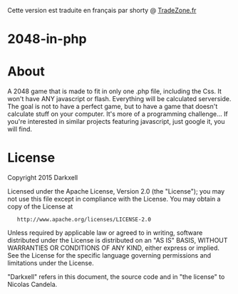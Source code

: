Cette version est traduite en français par shorty @ <a href="http://www.tradezone.fr">TradeZone.fr</a>

# 2048-in-php

<h1>About</h1>

A 2048 game that is made to fit in only one .php file, including the Css.
It won't have ANY javascript or flash. Everything will be calculated serverside.
The goal is not to have a perfect game, but to have a game that doesn't calculate stuff on your computer.
It's more of a programming challenge...
If you're interested in similar projects featuring javascript, just google it, you will find.

<h1>License</h1>

   Copyright 2015 Darkxell

   Licensed under the Apache License, Version 2.0 (the "License");
   you may not use this file except in compliance with the License.
   You may obtain a copy of the License at

       http://www.apache.org/licenses/LICENSE-2.0

   Unless required by applicable law or agreed to in writing, software
   distributed under the License is distributed on an "AS IS" BASIS,
   WITHOUT WARRANTIES OR CONDITIONS OF ANY KIND, either express or implied.
   See the License for the specific language governing permissions and
   limitations under the License.
   
   "Darkxell" refers in this document, the source code and in "the license" to Nicolas Candela.
